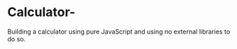 # Calculator-
Building a calculator using pure JavaScript and using no external libraries to do so. 
